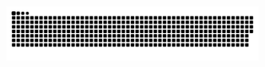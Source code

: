 <picture>
  <source media="(prefers-color-scheme: dark)" srcset="https://raw.githubusercontent.com/m1nule/m1nule/output/github-contribution-grid-snake-dark.svg">
  <source media="(prefers-color-scheme: light)" srcset="https://raw.githubusercontent.com/m1nule/m1nule/output/github-contribution-grid-snake.svg">
  <img alt="github contribution grid snake animation" src="https://raw.githubusercontent.com/lxfriday/lxfriday/output/github-contribution-grid-snake.svg">
</picture>
